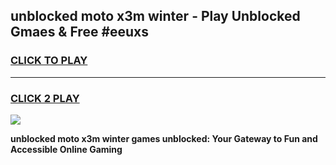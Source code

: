 
## unblocked moto x3m winter - Play Unblocked Gmaes & Free #eeuxs
<h3>
<a href="https://news.freeplayer.one?title=unblocked_moto_x3m_winter&ref=03M">CLICK TO PLAY</a></h3>
<hr>

<h3>
<a href="https://news.freeplayer.one?title=unblocked_moto_x3m_winter&ref=03M">CLICK 2 PLAY</a>
  
</h3>

<a href="https://news.freeplayer.one?title=unblocked_moto_x3m_winter&ref=03M"><img src="https://clearcache.store/games.png"></a>


**unblocked moto x3m winter games unblocked: Your Gateway to Fun and Accessible Online Gaming**
